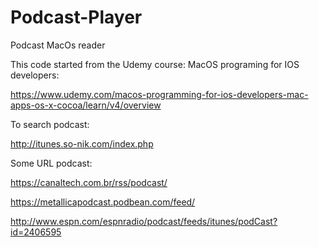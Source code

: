 # Podcast-Player
Podcast MacOs reader

This code started from the Udemy course: MacOS programing for IOS developers:

https://www.udemy.com/macos-programming-for-ios-developers-mac-apps-os-x-cocoa/learn/v4/overview

To search podcast:

http://itunes.so-nik.com/index.php

Some URL podcast:

https://canaltech.com.br/rss/podcast/

https://metallicapodcast.podbean.com/feed/

http://www.espn.com/espnradio/podcast/feeds/itunes/podCast?id=2406595

